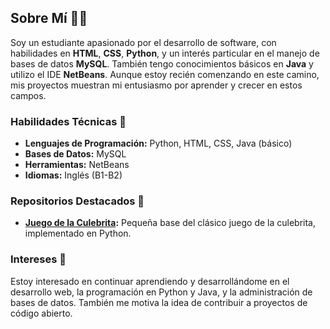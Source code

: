 ## Sobre Mí 🧑‍🎓

Soy un estudiante apasionado por el desarrollo de software, con habilidades en **HTML**, **CSS**, **Python**, y un interés particular en el manejo de bases de datos **MySQL**. También tengo conocimientos básicos en **Java** y utilizo el IDE **NetBeans**. Aunque estoy recién comenzando en este camino, mis proyectos muestran mi entusiasmo por aprender y crecer en estos campos.

### Habilidades Técnicas 🚀

- **Lenguajes de Programación:** Python, HTML, CSS, Java (básico)
- **Bases de Datos:** MySQL
- **Herramientas:** NetBeans
- **Idiomas:** Inglés (B1-B2)

### Repositorios Destacados 🌟

- **[Juego de la Culebrita](enlace-al-repositorio):** Pequeña base del clásico juego de la culebrita, implementado en Python.

### Intereses 🎯

Estoy interesado en continuar aprendiendo y desarrollándome en el desarrollo web, la programación en Python y Java, y la administración de bases de datos. También me motiva la idea de contribuir a proyectos de código abierto.
